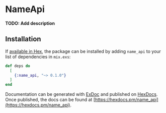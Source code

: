# NameApi

**TODO: Add description**

## Installation

If [available in Hex](https://hex.pm/docs/publish), the package can be installed
by adding `name_api` to your list of dependencies in `mix.exs`:

```elixir
def deps do
  [
    {:name_api, "~> 0.1.0"}
  ]
end
```

Documentation can be generated with [ExDoc](https://github.com/elixir-lang/ex_doc)
and published on [HexDocs](https://hexdocs.pm). Once published, the docs can
be found at [https://hexdocs.pm/name_api](https://hexdocs.pm/name_api).

